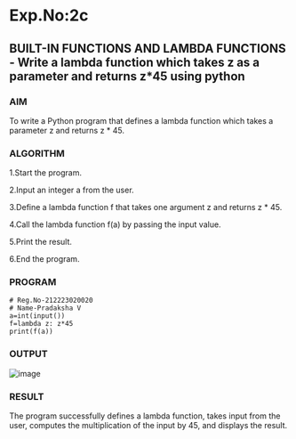 # Exp.No:2c
## BUILT-IN FUNCTIONS AND LAMBDA FUNCTIONS - Write a lambda function which takes z as a parameter and returns z*45 using python

### AIM  
To write a Python program that defines a lambda function which takes a parameter z and returns z * 45.

### ALGORITHM
1.Start the program.

2.Input an integer a from the user.

3.Define a lambda function f that takes one argument z and returns z * 45.

4.Call the lambda function f(a) by passing the input value.

5.Print the result.

6.End the program.

### PROGRAM

```
# Reg.No-212223020020
# Name-Pradaksha V
a=int(input())
f=lambda z: z*45
print(f(a))
```

### OUTPUT
![image](https://github.com/user-attachments/assets/082d0d67-fb16-4651-8c10-6d8b95d1ef05)


### RESULT
The program successfully defines a lambda function, takes input from the user, computes the multiplication of the input by 45, and displays the result.


